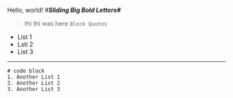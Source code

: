 Hello, world!
#***Sliding Big Bold Letters#***
> thi thi was here
> `Block Quotes`
* List 1
* Lsti 2
* List 3
---
```
# code block
1. Another List 1
2. Another List 2
3. Another List 3
```
